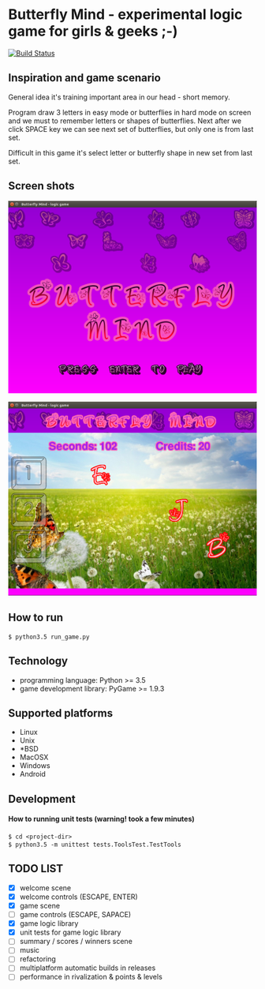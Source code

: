 # Butterfly Mind - experimental logic game for girls & geeks ;-)

[![Build Status](https://travis-ci.org/bieli/butterfly-mind--python-game.png)](https://travis-ci.org/bieli/butterfly-mind--python-game)

## Inspiration and game scenario

General idea it's training important area in our head - short memory.

Program draw 3 letters in easy mode or butterflies in hard mode
on screen and we must to remember letters or shapes of butterflies.
Next after we click SPACE key we can see next set of butterflies,
but only one is from last set.

Difficult in this game it's select letter or butterfly shape
in new set from last set.

## Screen shots

![Welcome screen shot](https://raw.githubusercontent.com/bieli/butterfly-mind--python-game/master/img/screen_shots/welcome_screenshot.png)

![Game screen shot](https://raw.githubusercontent.com/bieli/butterfly-mind--python-game/master/img/screen_shots/game_screenshot.png)


## How to run
```
$ python3.5 run_game.py
```

## Technology
- programming language: Python >= 3.5
- game development library: PyGame >= 1.9.3

## Supported platforms
- Linux
- Unix
- *BSD
- MacOSX
- Windows
- Android

## Development

#### How to running unit tests (warning! took a few minutes)

```
$ cd <project-dir>
$ python3.5 -m unittest tests.ToolsTest.TestTools
```

## TODO LIST
- [x] welcome scene
- [x] welcome controls (ESCAPE, ENTER)
- [x] game scene
- [ ] game controls (ESCAPE, SAPACE)
- [x] game logic library
- [x] unit tests for game logic library
- [ ] summary / scores / winners scene
- [ ] music
- [ ] refactoring
- [ ] multiplatform automatic builds in releases
- [ ] performance in rivalization & points & levels
